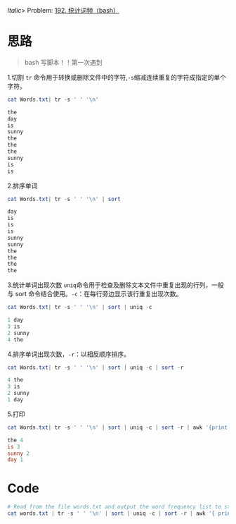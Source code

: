_Italic_> Problem: [192. 统计词频（bash）](https://leetcode.cn/problems/word-frequency/description/)

# 思路

> bash 写脚本！！第一次遇到

1.切割
`tr` 命令用于转换或删除文件中的字符,`-s`缩减连续重复的字符成指定的单个字符。

```powershell
cat Words.txt| tr -s ' ' '\n'

the
day
is
sunny
the
the
the
sunny
is
is

```

2.排序单词

```powershell
cat Words.txt| tr -s ' ' '\n' | sort

day
is
is
is
sunny
sunny
the
the
the
the
```

3.统计单词出现次数
`uniq`命令用于检查及删除文本文件中重复出现的行列，一般与 sort 命令结合使用。`-c`：在每行旁边显示该行重复出现次数。

```powershell
cat Words.txt| tr -s ' ' '\n' | sort | uniq -c

1 day
3 is
2 sunny
4 the
```

4.排序单词出现次数，`-r`：以相反顺序排序。

```powershell
cat Words.txt| tr -s ' ' '\n' | sort | uniq -c | sort -r

4 the
3 is
2 sunny
1 day

```

5.打印

```powershell
cat Words.txt| tr -s ' ' '\n' | sort | uniq -c | sort -r | awk '{print $2, $1}'

the 4
is 3
sunny 2
day 1

```

# Code

```powershell
# Read from the file words.txt and output the word frequency list to stdout.
cat words.txt | tr -s ' ' '\n' | sort | uniq -c | sort -r | awk '{ print $2, $1 }'


```
